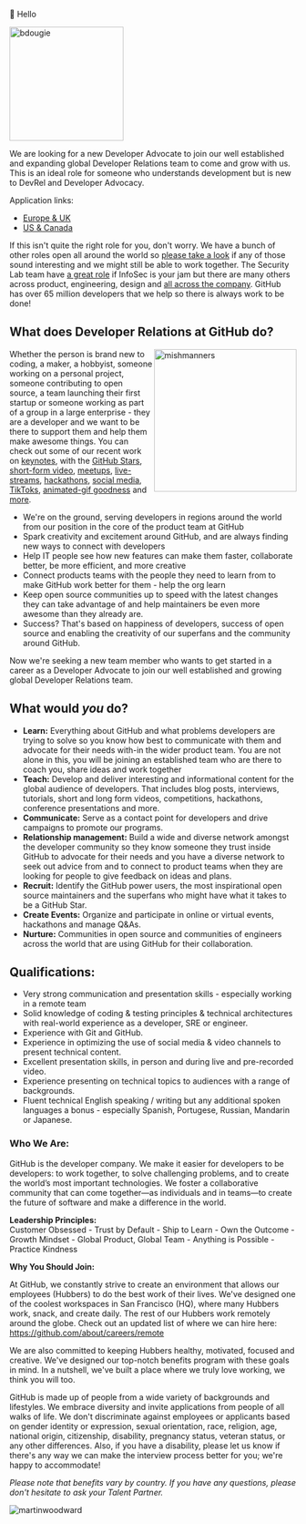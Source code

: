 👋 Hello

<img alt="bdougie" height="200" src="https://user-images.githubusercontent.com/856858/117973458-561f0480-b324-11eb-97d1-d0f537655c05.jpg">

We are looking for a new Developer Advocate to join our well established and expanding global Developer Relations team
to come and grow with us. This is an ideal role for someone who understands development but is new to DevRel and 
Developer Advocacy.

Application links:
 - [Europe & UK](https://boards.greenhouse.io/github/jobs/3124434)
 - [US & Canada](https://boards.greenhouse.io/github/jobs/3124531)

If this isn't quite the right role for you, don't worry. We have a bunch of other roles open all around the world so [please take a look](https://github.com/careers) if any of those sound interesting and we might still be able to work together. The Security Lab team have [a great role](https://boards.greenhouse.io/github/jobs/3109350) if InfoSec is your jam but there are many others across product, engineering, design and [all across the company](https://boards.greenhouse.io/github/). GitHub has over 65 million developers that we help so there is always work to be done!

## What does Developer Relations at GitHub do?
<img alt="mishmanners" width="250" src="https://user-images.githubusercontent.com/856858/117971541-f45d9b00-b321-11eb-86b0-f1ccd1034552.jpg" align="right">

Whether the person is brand new to coding, a maker, a hobbyist, someone working on a personal project, someone contributing to open source, a team launching their first startup or someone working as part of 
a group in a large enterprise - they are a developer and we want to be there to support them and help them make awesome things.  You can check out some of our recent work on [keynotes](https://youtu.be/2m9nUP-e8Co), with the [GitHub Stars](https://stars.github.com/), [short-form video](https://www.youtube.com/playlist?list=PL0lo9MOBetEFCNnxB1uZcDGcrPO1Jbpz8), [meetups](https://www.meetup.com/pro/github-virtual-meetup/), [live-streams](https://www.twitch.tv/github), [hackathons](https://www.youtube.com/playlist?list=PL0lo9MOBetEEg5pjcASReSpfbENuhvORw), [social media](https://twitter.com/github/status/1367885997527171073), [TikToks](https://twitter.com/bdougieYO/status/1391776240822939649), [animated-gif goodness](https://twitter.com/github/status/1390382527588798477) and [more](https://twitter.com/github/status/1384130507898720262).
* We're on the ground, serving developers in regions around the world from our position in the core of the product team at GitHub
* Spark creativity and excitement around GitHub, and are always finding new ways to connect with developers
* Help IT people see how new features can make them faster, collaborate better, be more efficient, and more creative
* Connect products teams with the people they need to learn from to make GitHub work better for them - help the org learn
* Keep open source communities up to speed with the latest changes they can take advantage of and help maintainers be even more awesome than they already are.
* Success? That's based on happiness of developers, success of open source and enabling the creativity of our superfans and the community around GitHub.

Now we're seeking a new team member who wants to get started in a career as a Developer Advocate to join our well established and growing global Developer Relations team. 

## What would *you* do?
* __Learn:__ Everything about GitHub and what problems developers are trying to solve so you know how best to communicate with them and advocate for their needs with-in the wider product team. You are not alone in this, you will be joining an established team who are there to coach you, share ideas and work together
* __Teach:__ Develop and deliver interesting and informational content for the global audience of developers. That includes blog posts, interviews, tutorials, short and long form videos, competitions, hackathons, conference presentations and more. 
* __Communicate:__ Serve as a contact point for developers and drive campaigns to promote our programs.
* __Relationship management:__ Build a wide and diverse network amongst the developer community so they know someone they trust inside GitHub to advocate for their needs and you have a diverse network to seek out advice from and to connect to product teams when they are looking for people to give feedback on ideas and plans.
* __Recruit:__ Identify the GitHub power users, the most inspirational open source maintainers and the superfans who might have what it takes to be a GitHub Star.
* __Create Events:__ Organize and participate in online or virtual events, hackathons and manage Q&As.
* __Nurture:__ Communities in open source and communities of engineers across the world that are using GitHub for their collaboration.

## Qualifications: 
- Very strong communication and presentation skills - especially working in a remote team 
- Solid knowledge of coding & testing principles & technical architectures with real-world experience as a developer, SRE or engineer.
- Experience with Git and GitHub.
- Experience in optimizing the use of social media & video channels to present technical content.
- Excellent presentation skills, in person and during live and pre-recorded video.
- Experience presenting on technical topics to audiences with a range of backgrounds.
- Fluent technical English speaking / writing but any additional spoken languages a bonus - especially Spanish, Portugese, Russian, Mandarin or Japanese.

### Who We Are: 
GitHub is the developer company. We make it easier for developers to be developers: to work together, to solve challenging problems, and to create the world’s most important technologies. We foster a collaborative community that can come together—as individuals and in teams—to create the future of software and make a difference in the world.

**Leadership Principles:**      
Customer Obsessed - Trust by Default - Ship to Learn - Own the Outcome - Growth Mindset - Global Product, Global Team - Anything is Possible - Practice Kindness

**Why You Should Join:**

At GitHub, we constantly strive to create an environment that allows our employees (Hubbers) to do the best work of their lives. We've designed one of the coolest workspaces in San Francisco (HQ), where many Hubbers work, snack, and create daily. The rest of our Hubbers work remotely around the globe. Check out an updated list of where we can hire here: https://github.com/about/careers/remote

We are also committed to keeping Hubbers healthy, motivated, focused and creative. We've designed our top-notch benefits program with these goals in mind. In a nutshell, we've built a place where we truly love working, we think you will too.

GitHub is made up of people from a wide variety of backgrounds and lifestyles. We embrace diversity and invite applications from people of all walks of life. We don't discriminate against employees or applicants based on gender identity or expression, sexual orientation, race, religion, age, national origin, citizenship, disability, pregnancy status, veteran status, or any other differences. Also, if you have a disability, please let us know if there's any way we can make the interview process better for you; we're happy to accommodate!

_Please note that benefits vary by country. If you have any questions, please don't hesitate to ask your Talent Partner._

![martinwoodward](https://user-images.githubusercontent.com/856858/117973104-df820700-b323-11eb-8f2a-69a2a7642319.jpg)

